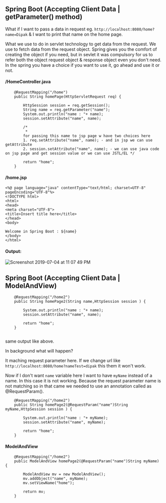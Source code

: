 ## Spring Boot (Accepting Client Data | getParameter() method)

What if I want to pass a data in request eg. `http://localhost:8080/home?name=Dipak` & I want to print that name on the home page.

What we use to do in servlet technology to get data from the request. We use to fetch data from the request object. 
Spring gives you the comfort of creating the object if you need, but in sevlet it was compulsory for us to refer both the object request object & response object even you don't need. In the spring you have a choice if you want to use it, go ahead and use it or not.

#### /HomeController.java
```
	@RequestMapping("/home")
	public String homePage(HttpServletRequest req) {
		
		HttpSession session = req.getSession();
		String name = req.getParameter("name");
		System.out.println("name : "+ name);
		session.setAttribute("name", name);
				
		/*
		 * 
		for passing this name to jsp page w have two choices here
		1. req.setAttribute("name", name); - and in jsp we can use getAttribute
		2. session.setAttribute("name", name); - we can use java code on jsp page and get session value or we can use JSTL/EL */
		
		return "home";
	}
```

#### /home.jsp
```
<%@ page language="java" contentType="text/html; charset=UTF-8" pageEncoding="UTF-8"%>
<!DOCTYPE html>
<html>
<head>
<meta charset="UTF-8">
<title>Insert title here</title>
</head>
<body>

Welcome in Spring Boot : ${name}
</body>
</html>
```
#### Output:

![Screenshot 2019-07-04 at 11 07 49 PM](https://user-images.githubusercontent.com/35020560/60682342-93a4e200-9eb0-11e9-8eea-f3eaf597109b.png)


## Spring Boot (Accepting Client Data | ModelAndView)

```
	@RequestMapping("/home2")
	public String homePage2(String name,HttpSession session ) {
		
		System.out.println("name : "+ name);
		session.setAttribute("name", name);
		
		return "home";
	}
	
```
same output like above. 

In background what will happen? 

It maching request parameter here. If we change url like `http://localhost:8080/home?nameTest=dipak` this them it won't work.

Now if I don't want `name` variable here I want to have `myName` instead of a name.
In this case it is not working. Because the request parameter name is not matching so in that came we needed to use an annotation called as @RequestParam().

```
	@RequestMapping("/home2")
	public String homePage2(@RequestParam("name")String myName,HttpSession session ) {
		
		System.out.println("name : "+ myName);
		session.setAttribute("name", myName);
		
		return "home";
	}

```

#### ModelAndView

```
	@RequestMapping("/home2")
	public ModelAndView homePage2(@RequestParam("name")String myName) {
		
		ModelAndView mv = new ModelAndView();
		mv.addObject("name", myName);
		mv.setViewName("home");
		
		return mv;
	}
```

